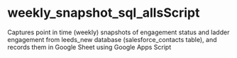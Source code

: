 # weekly_snapshot_sql_allsScript
Captures point in time (weekly) snapshots of engagement status and ladder engagement from leeds_new database (salesforce_contacts table), and records them in Google Sheet using Google Apps Script
